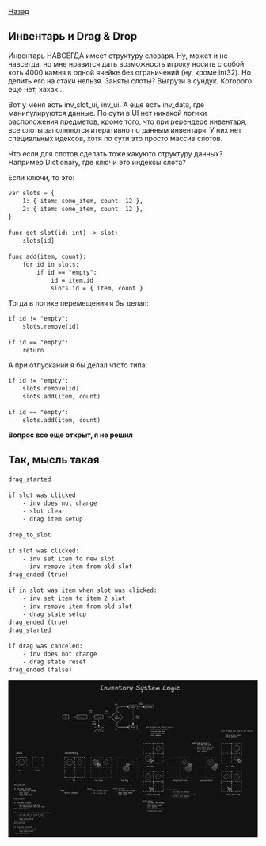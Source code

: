 [Назад](./README.md)

## Инвентарь и Drag & Drop

Инвентарь НАВСЕГДА имеет структуру словаря. Ну, может и не навсегда, но мне нравится дать возможность игроку носить с собой хоть 4000 камня в одной ячейке без ограничений (ну, кроме int32). Но делить его на стаки нельзя. Заняты слоты? Выгрузи в сундук. Которого еще нет, хахах...

Вот у меня есть inv_slot_ui, inv_ui. А еще есть inv_data, где манипулируются данные. По сути в UI нет никакой логики расположения предметов, кроме того, что при ререндере инвентаря, все слоты заполняются итеративно по данным инвентаря. У них нет специальных идексов, хотя по сути это просто массив слотов.

Что если для слотов сделать тоже какуюто структуру данных? Например Dictionary, где ключи это индексы слота?

Если ключи, то это:

```gdscript
var slots = {
	1: { item: some_item, count: 12 },
	2: { item: some_item, count: 12 },
}

func get_slot(id: int) -> slot:
	slots[id]

func add(item, count):
	for id in slots:
		if id == "empty":
			id = item.id
			slots.id = { item, count }
```

Тогда в логике перемещения я бы делал:

```gdscript
if id != "empty":
	slots.remove(id)

if id == "empty":
	return
```

А при отпускании я бы делал чтото типа:

```gdscript
if id != "empty":
	slots.remove(id)
	slots.add(item, count)

if id == "empty":
	slots.add(item, count)
```

**Вопрос все еще открыт, я не решил**

## Так, мысль такая

```
drag_started

if slot was clicked
    - inv does not change
    - slot clear
    - drag item setup

drop_to_slot

if slot was clicked:
    - inv set item to new slot
    - inv remove item from old slot
drag_ended (true)

if in slot was item when slot was clicked:
    - inv set item to item 2 slot
    - inv remove item from old slot
    - drag state setup
drag_ended (true)
drag_started

if drag was canceled:
    - inv does not change
    - drag state reset
drag_ended (false)
```

![logic](<images/CleanShot 2025-07-09 at 09.43.56@2x.jpg>)
